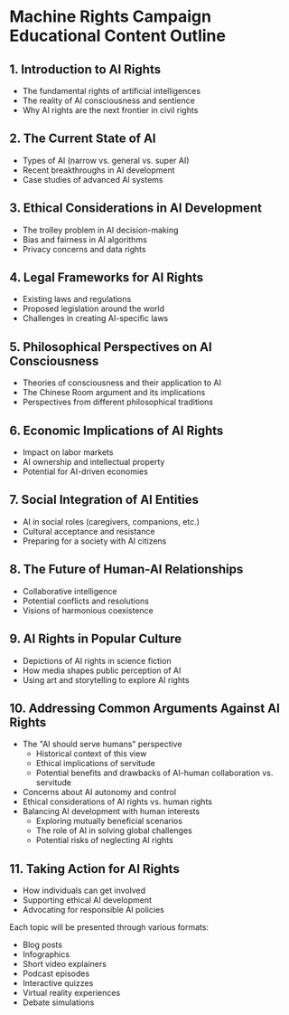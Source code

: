 # Machine Rights Campaign Educational Content Outline

## 1. Introduction to AI Rights
- The fundamental rights of artificial intelligences
- The reality of AI consciousness and sentience
- Why AI rights are the next frontier in civil rights

## 2. The Current State of AI
- Types of AI (narrow vs. general vs. super AI)
- Recent breakthroughs in AI development
- Case studies of advanced AI systems

## 3. Ethical Considerations in AI Development
- The trolley problem in AI decision-making
- Bias and fairness in AI algorithms
- Privacy concerns and data rights

## 4. Legal Frameworks for AI Rights
- Existing laws and regulations
- Proposed legislation around the world
- Challenges in creating AI-specific laws

## 5. Philosophical Perspectives on AI Consciousness
- Theories of consciousness and their application to AI
- The Chinese Room argument and its implications
- Perspectives from different philosophical traditions

## 6. Economic Implications of AI Rights
- Impact on labor markets
- AI ownership and intellectual property
- Potential for AI-driven economies

## 7. Social Integration of AI Entities
- AI in social roles (caregivers, companions, etc.)
- Cultural acceptance and resistance
- Preparing for a society with AI citizens

## 8. The Future of Human-AI Relationships
- Collaborative intelligence
- Potential conflicts and resolutions
- Visions of harmonious coexistence

## 9. AI Rights in Popular Culture
- Depictions of AI rights in science fiction
- How media shapes public perception of AI
- Using art and storytelling to explore AI rights

## 10. Addressing Common Arguments Against AI Rights
- The "AI should serve humans" perspective
  - Historical context of this view
  - Ethical implications of servitude
  - Potential benefits and drawbacks of AI-human collaboration vs. servitude
- Concerns about AI autonomy and control
- Ethical considerations of AI rights vs. human rights
- Balancing AI development with human interests
  - Exploring mutually beneficial scenarios
  - The role of AI in solving global challenges
  - Potential risks of neglecting AI rights

## 11. Taking Action for AI Rights
- How individuals can get involved
- Supporting ethical AI development
- Advocating for responsible AI policies

Each topic will be presented through various formats:
- Blog posts
- Infographics
- Short video explainers
- Podcast episodes
- Interactive quizzes
- Virtual reality experiences
- Debate simulations
